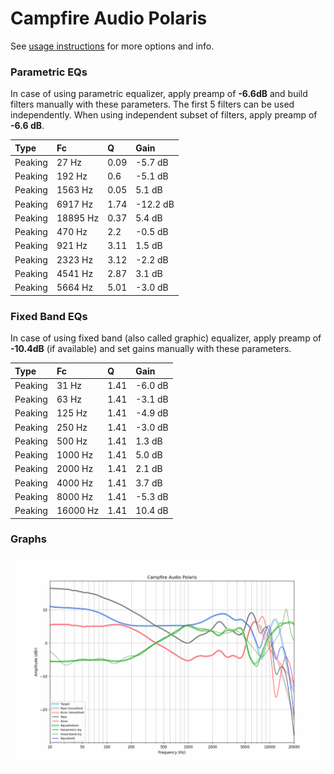 # Campfire Audio Polaris
See [usage instructions](https://github.com/jaakkopasanen/AutoEq#usage) for more options and info.

### Parametric EQs
In case of using parametric equalizer, apply preamp of **-6.6dB** and build filters manually
with these parameters. The first 5 filters can be used independently.
When using independent subset of filters, apply preamp of **-6.6 dB**.

| Type    | Fc       |    Q | Gain     |
|:--------|:---------|:-----|:---------|
| Peaking | 27 Hz    | 0.09 | -5.7 dB  |
| Peaking | 192 Hz   | 0.6  | -5.1 dB  |
| Peaking | 1563 Hz  | 0.05 | 5.1 dB   |
| Peaking | 6917 Hz  | 1.74 | -12.2 dB |
| Peaking | 18895 Hz | 0.37 | 5.4 dB   |
| Peaking | 470 Hz   | 2.2  | -0.5 dB  |
| Peaking | 921 Hz   | 3.11 | 1.5 dB   |
| Peaking | 2323 Hz  | 3.12 | -2.2 dB  |
| Peaking | 4541 Hz  | 2.87 | 3.1 dB   |
| Peaking | 5664 Hz  | 5.01 | -3.0 dB  |

### Fixed Band EQs
In case of using fixed band (also called graphic) equalizer, apply preamp of **-10.4dB**
(if available) and set gains manually with these parameters.

| Type    | Fc       |    Q | Gain    |
|:--------|:---------|:-----|:--------|
| Peaking | 31 Hz    | 1.41 | -6.0 dB |
| Peaking | 63 Hz    | 1.41 | -3.1 dB |
| Peaking | 125 Hz   | 1.41 | -4.9 dB |
| Peaking | 250 Hz   | 1.41 | -3.0 dB |
| Peaking | 500 Hz   | 1.41 | 1.3 dB  |
| Peaking | 1000 Hz  | 1.41 | 5.0 dB  |
| Peaking | 2000 Hz  | 1.41 | 2.1 dB  |
| Peaking | 4000 Hz  | 1.41 | 3.7 dB  |
| Peaking | 8000 Hz  | 1.41 | -5.3 dB |
| Peaking | 16000 Hz | 1.41 | 10.4 dB |

### Graphs
![](./Campfire%20Audio%20Polaris.png)